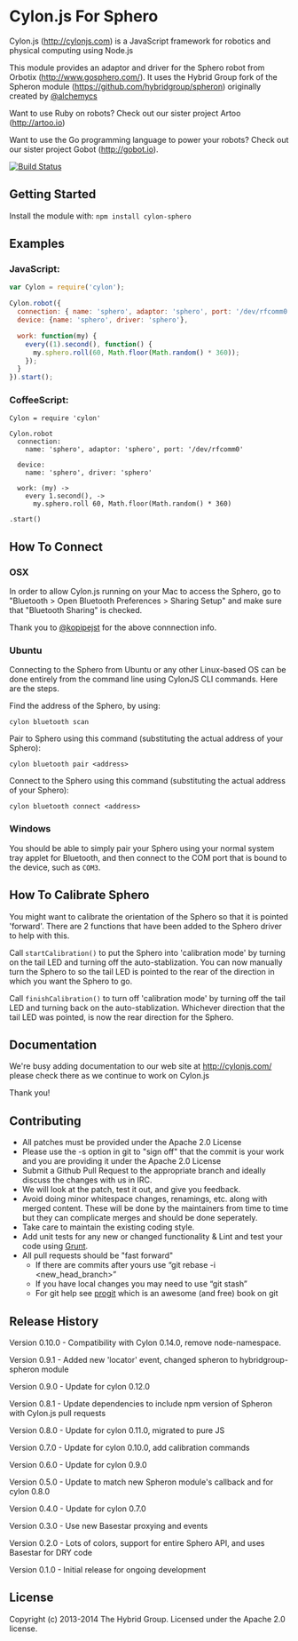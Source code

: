# Cylon.js For Sphero

Cylon.js (http://cylonjs.com) is a JavaScript framework for robotics and physical computing using Node.js

This module provides an adaptor and driver for the Sphero robot from Orbotix (http://www.gosphero.com/). It uses the Hybrid Group fork of the Spheron module (https://github.com/hybridgroup/spheron) originally created by [@alchemycs](https://github.com/alchemycs)

Want to use Ruby on robots? Check out our sister project Artoo (http://artoo.io)

Want to use the Go programming language to power your robots? Check out our sister project Gobot (http://gobot.io).

[![Build Status](https://secure.travis-ci.org/hybridgroup/cylon-sphero.png?branch=master)](http://travis-ci.org/hybridgroup/cylon-sphero)

## Getting Started

Install the module with: `npm install cylon-sphero`

## Examples

### JavaScript:
```javascript
var Cylon = require('cylon');

Cylon.robot({
  connection: { name: 'sphero', adaptor: 'sphero', port: '/dev/rfcomm0' },
  device: {name: 'sphero', driver: 'sphero'},

  work: function(my) {
    every((1).second(), function() { 
      my.sphero.roll(60, Math.floor(Math.random() * 360));
    });
  }
}).start();
```

### CoffeeScript:
```
Cylon = require 'cylon'

Cylon.robot
  connection:
    name: 'sphero', adaptor: 'sphero', port: '/dev/rfcomm0'

  device:
    name: 'sphero', driver: 'sphero'

  work: (my) ->
    every 1.second(), ->
      my.sphero.roll 60, Math.floor(Math.random() * 360)

.start()
```

## How To Connect

### OSX

In order to allow Cylon.js running on your Mac to access the Sphero, go to "Bluetooth > Open Bluetooth Preferences > Sharing Setup" and make sure that "Bluetooth Sharing" is checked.

Thank you to [@kopipejst](https://github.com/kopipejst) for the above connnection info.

### Ubuntu

Connecting to the Sphero from Ubuntu or any other Linux-based OS can be done entirely from the command line
using CylonJS CLI commands. Here are the steps.

Find the address of the Sphero, by using:
```
cylon bluetooth scan
```

Pair to Sphero using this command (substituting the actual address of your Sphero):
```
cylon bluetooth pair <address>
```

Connect to the Sphero using this command (substituting the actual address of your Sphero):
```
cylon bluetooth connect <address>
```

### Windows

You should be able to simply pair your Sphero using your normal system tray applet for Bluetooth, and then connect to the COM port that is bound to the device, such as `COM3`.

## How To Calibrate Sphero

You might want to calibrate the orientation of the Sphero so that it is pointed 'forward'. There are 2 functions that have been added to the Sphero driver to help with this.

Call `startCalibration()` to put the Sphero into 'calibration mode' by turning on the tail LED and turning off the auto-stablization. You can now manually turn the Sphero to so the tail LED is pointed to the rear of the direction in which you want the Sphero to go.

Call `finishCalibration()` to turn off 'calibration mode' by turning off the tail LED and turning back on the auto-stablization. Whichever direction that the tail LED was pointed, is now the rear direction for the Sphero.

## Documentation
We're busy adding documentation to our web site at http://cylonjs.com/ please check there as we continue to work on Cylon.js

Thank you!

## Contributing

* All patches must be provided under the Apache 2.0 License
* Please use the -s option in git to "sign off" that the commit is your work and you are providing it under the Apache 2.0 License
* Submit a Github Pull Request to the appropriate branch and ideally discuss the changes with us in IRC.
* We will look at the patch, test it out, and give you feedback.
* Avoid doing minor whitespace changes, renamings, etc. along with merged content. These will be done by the maintainers from time to time but they can complicate merges and should be done seperately.
* Take care to maintain the existing coding style.
* Add unit tests for any new or changed functionality & Lint and test your code using [Grunt](http://gruntjs.com/).
* All pull requests should be "fast forward"
  * If there are commits after yours use “git rebase -i <new_head_branch>”
  * If you have local changes you may need to use “git stash”
  * For git help see [progit](http://git-scm.com/book) which is an awesome (and free) book on git

## Release History

Version 0.10.0 - Compatibility with Cylon 0.14.0, remove node-namespace.

Version 0.9.1 - Added new 'locator' event, changed spheron to hybridgroup-spheron module

Version 0.9.0 - Update for cylon 0.12.0

Version 0.8.1 - Update dependencies to include npm version of Spheron with Cylon.js pull requests

Version 0.8.0 - Update for cylon 0.11.0, migrated to pure JS

Version 0.7.0 - Update for cylon 0.10.0, add calibration commands

Version 0.6.0 - Update for cylon 0.9.0

Version 0.5.0 - Update to match new Spheron module's callback and for cylon 0.8.0

Version 0.4.0 - Update for cylon 0.7.0

Version 0.3.0 - Use new Basestar proxying and events

Version 0.2.0 - Lots of colors, support for entire Sphero API, and uses Basestar for DRY code

Version 0.1.0 - Initial release for ongoing development

## License
Copyright (c) 2013-2014 The Hybrid Group. Licensed under the Apache 2.0 license.
